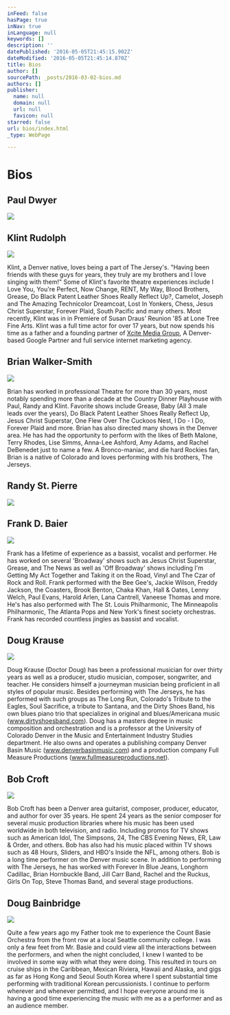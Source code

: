 ```yaml
---
inFeed: false
hasPage: true
inNav: true
inLanguage: null
keywords: []
description: ''
datePublished: '2016-05-05T21:45:15.902Z'
dateModified: '2016-05-05T21:45:14.870Z'
title: Bios
author: []
sourcePath: _posts/2016-03-02-bios.md
authors: []
publisher:
  name: null
  domain: null
  url: null
  favicon: null
starred: false
url: bios/index.html
_type: WebPage

---
```

# Bios

## Paul Dwyer
![](https://the-grid-user-content.s3-us-west-2.amazonaws.com/476a2453-85df-4159-8df4-5e8c2e790c13.png)

## 

## Klint Rudolph
![](https://imgflo.herokuapp.com/graph/vahj1ThiexotieMo/bd6d399bcf9f61160587fa897217092e/passthrough.jpg?height=498&input=https%3A%2F%2Fs3-us-west-2.amazonaws.com%2Fthe-grid-img%2Fp%2F4c39c65771f7d9b814ae5292224bd25962a6c51b.jpg&width=750)

Klint, a Denver native, loves being a part of The Jersey's. "Having been friends with these guys for years, they truly are my brothers and I love singing with them!" Some of Klint's favorite theatre experiences include I Love You, You're Perfect, Now Change, RENT, My Way, Blood Brothers, Grease, Do Black Patent Leather Shoes Really Reflect Up?, Camelot, Joseph and The Amazing Technicolor Dreamcoat, Lost In Yonkers, Chess, Jesus Christ Superstar, Forever Plaid, South Pacific and many others. Most recently, Klint was in in Premiere of Susan Draus' Reunion '85 at Lone Tree Fine Arts. Klint was a full time actor for over 17 years, but now spends his time as a father and a founding partner of [Xcite Media Group][0], A Denver-based Google Partner and full service internet marketing agency.

## 

## Brian Walker-Smith
![](https://imgflo.herokuapp.com/graph/vahj1ThiexotieMo/67a942c07b99bd86a8288f18b30bef0d/passthrough.jpg?height=498&input=https%3A%2F%2Fs3-us-west-2.amazonaws.com%2Fthe-grid-img%2Fp%2Fbd6c9bfdc66cd1e095669f9a565c4ea08f3eba2e.jpg&width=750)

Brian has worked in professional Theatre for more than 30 years, most notably spending more than a decade at the Country Dinner Playhouse with Paul, Randy and Klint. Favorite shows include Grease, Baby (All 3 male leads over the years), Do Black Patent Leather Shoes Really Reflect Up, Jesus Christ Superstar, One Flew Over The Cuckoos Nest, I Do - I Do, Forever Plaid and more. Brian has also directed many shows in the Denver area. He has had the opportunity to perform with the likes of Beth Malone, Terry Rhodes, Lise Simms, Anna-Lee Ashford, Amy Adams, and Rachel DeBenedet just to name a few. A Bronco-maniac, and die hard Rockies fan, Brian is a native of Colorado and loves performing with his brothers, The Jerseys.

## Randy St. Pierre
![](https://imgflo.herokuapp.com/graph/vahj1ThiexotieMo/74722fcfa8f6ffe53f934c273694feba/passthrough.jpg?height=600&input=https%3A%2F%2Fs3-us-west-2.amazonaws.com%2Fthe-grid-img%2Fp%2F4099a1af33fc25df48163b1590236cddd649b6ff.jpg&width=398)

## 

## 

## Frank D. Baier
![](https://imgflo.herokuapp.com/graph/vahj1ThiexotieMo/f802d3b0e25db94c10e8852350677c0e/passthrough.jpg?height=500&input=https%3A%2F%2Fthe-grid-user-content.s3-us-west-2.amazonaws.com%2F7aa92d32-930a-4b8b-90fb-2fcadcf5e28b.jpg&width=750)

Frank has a lifetime of experience as a bassist, vocalist and performer. He has worked on several 'Broadway' shows such as Jesus Christ Superstar, Grease, and The News as well as 'Off Broadway' shows including I'm Getting My Act Together and Taking it on the Road, Vinyl and The Czar of Rock and Roll. Frank performed with the Bee Gee's, Jackie Wilson, Freddy Jackson, the Coasters, Brook Benton, Chaka Khan, Hall & Oates, Lenny Welch, Paul Evans, Harold Arlen, Lana Cantrell, Vaneese Thomas and more. He's has also performed with The St. Louis Philharmonic, The Minneapolis Philharmonic, The Atlanta Pops and New York's finest society orchestras. Frank has recorded countless jingles as bassist and vocalist.

## 

## Doug Krause
![](https://imgflo.herokuapp.com/graph/vahj1ThiexotieMo/797a02a0cf74f623df0401ad00eb32c0/passthrough.jpg?height=595&input=https%3A%2F%2Fthe-grid-user-content.s3-us-west-2.amazonaws.com%2F29ee68c0-1e2a-42d2-a1ac-d6417f67b98f.jpg&width=750)

Doug Krause (Doctor Doug) has been a professional musician for over thirty years as well as a producer, studio musician, composer, songwriter, and teacher. He considers himself a journeyman musician being proficient in all styles of popular music. Besides performing with The Jerseys, he has performed with such groups as The Long Run, Colorado's Tribute to the Eagles, Soul Sacrifice, a tribute to Santana, and the Dirty Shoes Band, his own blues piano trio that specializes in original and blues/Americana music (www.dirtyshoesband.com). Doug has a masters degree in music composition and orchestration and is a professor at the University of Colorado Denver in the Music and Entertainment Industry Studies department. He also owns and operates a publishing company Denver Basin Music (www.denverbasinmusic.com) and a production company Full Measure Productions (www.fullmeasureproductions.net).

## 

## Bob Croft
![](https://imgflo.herokuapp.com/graph/vahj1ThiexotieMo/8c3937426d2646b37ce627411ee10614/passthrough.jpg?height=563&input=https%3A%2F%2Fthe-grid-user-content.s3-us-west-2.amazonaws.com%2F8190106e-9ca2-4176-9d63-d8f89ff9fb14.jpg&width=750)

Bob Croft has been a Denver area guitarist, composer, producer, educator, and author for over 35 years. He spent 24 years as the senior composer for several music production libraries where his music has been used worldwide in both television, and radio. Including promos for TV shows such as American Idol, The Simpsons, 24, The CBS Evening News, ER, Law & Order, and others. Bob has also had his music placed within TV shows such as 48 Hours, Sliders, and HBO's Inside the NFL, among others. Bob is a long time performer on the Denver music scene. In addition to performing with The Jerseys, he has worked with Forever In Blue Jeans, Longhorn Cadillac, Brian Hornbuckle Band, Jill Carr Band, Rachel and the Ruckus, Girls On Top, Steve Thomas Band, and several stage productions. 

## 

## Doug Bainbridge
![](https://imgflo.herokuapp.com/graph/vahj1ThiexotieMo/33677b478a3bab295f232e88c23ad53c/passthrough.jpg?height=600&input=https%3A%2F%2Fthe-grid-user-content.s3-us-west-2.amazonaws.com%2F164b12f6-9abd-48bb-8e17-71233cb14d3b.jpg&width=450)

Quite a few years ago my Father took me to experience the Count Basie Orchestra from the front row at a local Seattle community college. I was only a few feet from Mr. Basie and could view all the interactions between the performers, and when the night concluded, I knew I wanted to be involved in some way with what they were doing. This resulted in tours on cruise ships in the Caribbean, Mexican Riviera, Hawaii and Alaska, and gigs as far as Hong Kong and Seoul South Korea where I spent substantial time performing with traditional Korean percussionists. I continue to perform wherever and whenever permitted, and I hope everyone around me is having a good time experiencing the music with me as a a performer and as an audience member.

[0]: http://xcitemediagroup.com/